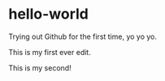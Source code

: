 # hello-world
Trying out Github for the first time, yo yo yo.

This is my first ever edit.

This is my second!
